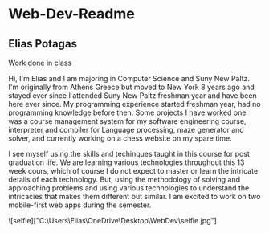 # Web-Dev-Readme
## Elias Potagas
Work done in class

Hi, I'm Elias and I am majoring in Computer Science and Suny New Paltz.
I'm originally from Athens Greece but moved to New York 8 years ago and stayed ever since 
I attended Suny New Paltz freshman year and have been here ever since. My programming experience started freshman year, had no programming knowledge before then.
Some projects I have worked one was a course management system for my software engineering course, interpreter and compiler for Language processing, maze generator and solver, and currently working on a chess website on my spare time.

I see myself using the skills and techinques taught in this course for post graduation life. We are learning various technologies throughout this 13 week cours, which of course I do not expect to master or learn the intricate details of each technology. But, using the methodology of solving and approaching problems and using various technologies to understand the intricacies that makes them different but similar. I am excited to work on two mobile-first web apps during the semester. 


![selfie]["C:\Users\Elias\OneDrive\Desktop\WebDev\selfie.jpg"] 
